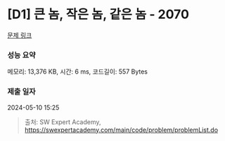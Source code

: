 # [D1] 큰 놈, 작은 놈, 같은 놈 - 2070 

[문제 링크](https://swexpertacademy.com/main/code/problem/problemDetail.do?contestProbId=AV5QQ6qqA40DFAUq) 

### 성능 요약

메모리: 13,376 KB, 시간: 6 ms, 코드길이: 557 Bytes

### 제출 일자

2024-05-10 15:25



> 출처: SW Expert Academy, https://swexpertacademy.com/main/code/problem/problemList.do